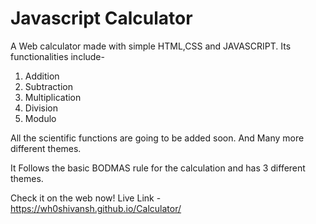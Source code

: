 # Javascript Calculator

A Web calculator made with simple HTML,CSS and JAVASCRIPT.
Its functionalities include-
1. Addition
2. Subtraction
3. Multiplication
4. Division
5. Modulo

All the scientific functions are going to be added soon.
And Many more different themes.

It Follows the basic BODMAS rule for the calculation and has 3 different themes.

Check it on the web now!
Live Link - https://wh0shivansh.github.io/Calculator/
